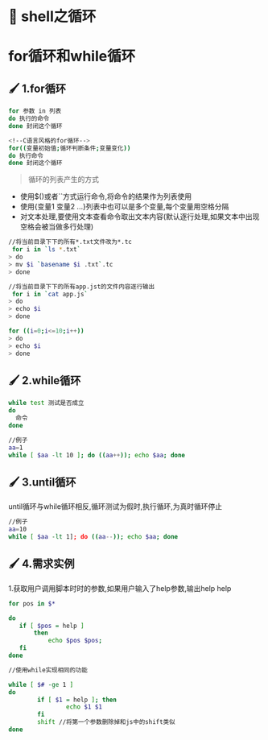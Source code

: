 # :green_book: shell之循环

# for循环和while循环
## :paintbrush: 1.for循环
```sh
for 参数 in 列表
do 执行的命令
done 封闭这个循环

<!--C语言风格的for循环-->
for((变量初始值;循环判断条件;变量变化))
do 执行命令
done 封闭这个循环
```
> 循环的列表产生的方式
- 使用$()或者``方式运行命令,将命令的结果作为列表使用
- 使用{变量1 变量2 ...}列表中也可以是多个变量,每个变量用空格分隔
- 对文本处理,要使用文本查看命令取出文本内容(默认逐行处理,如果文本中出现空格会被当做多行处理)

```sh
//将当前目录下下的所有*.txt文件改为*.tc
 for i in `ls *.txt`
> do 
> mv $i `basename $i .txt`.tc
> done

//将当前目录下下的所有app.jst的文件内容逐行输出
 for i in `cat app.js`
> do 
> echo $i
> done

for ((i=0;i<=10;i++))
> do 
> echo $i
> done
```
## :paintbrush: 2.while循环
```sh
while test 测试是否成立
do
  命令
done

//例子
aa=1
while [ $aa -lt 10 ]; do ((aa++)); echo $aa; done
```
## :paintbrush: 3.until循环
until循环与while循环相反,循环测试为假时,执行循环,为真时循环停止
```sh
//例子
aa=10
while [ $aa -lt 1]; do ((aa--)); echo $aa; done
```
## :paintbrush: 4.需求实例
1.获取用户调用脚本时时的参数,如果用户输入了help参数,输出help help
```sh
for pos in $*

do
   if [ $pos = help ]
       then
           echo $pos $pos;
   fi
done

//使用while实现相同的功能

while [ $# -ge 1 ]
do
        if [ $1 = help ]; then
                echo $1 $1
        fi
        shift //将第一个参数删除掉和js中的shift类似
done
```